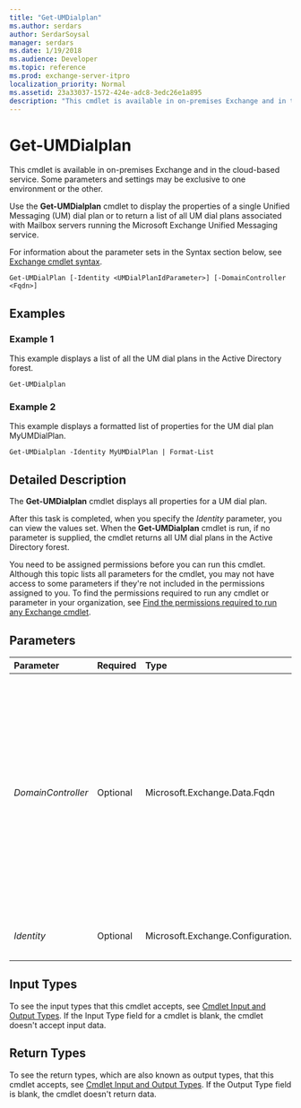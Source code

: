 ```yaml
---
title: "Get-UMDialplan"
ms.author: serdars
author: SerdarSoysal
manager: serdars
ms.date: 1/19/2018
ms.audience: Developer
ms.topic: reference
ms.prod: exchange-server-itpro
localization_priority: Normal
ms.assetid: 23a33037-1572-424e-adc8-3edc26e1a895
description: "This cmdlet is available in on-premises Exchange and in the cloud-based service. Some parameters and settings may be exclusive to one environment or the other."
---
```


# Get-UMDialplan

This cmdlet is available in on-premises Exchange and in the cloud-based service. Some parameters and settings may be exclusive to one environment or the other. 
  
Use the **Get-UMDialplan** cmdlet to display the properties of a single Unified Messaging (UM) dial plan or to return a list of all UM dial plans associated with Mailbox servers running the Microsoft Exchange Unified Messaging service.
  
For information about the parameter sets in the Syntax section below, see [Exchange cmdlet syntax](https://technet.microsoft.com/library/bb123552.aspx). 
  
```
Get-UMDialPlan [-Identity <UMDialPlanIdParameter>] [-DomainController <Fqdn>]

```

## Examples
<a name="Examples"> </a>

### Example 1

This example displays a list of all the UM dial plans in the Active Directory forest.
  
```
Get-UMDialplan
```

### Example 2

This example displays a formatted list of properties for the UM dial plan MyUMDialPlan.
  
```
Get-UMDialplan -Identity MyUMDialPlan | Format-List
```

## Detailed Description
<a name="DetailedDescription"> </a>

The **Get-UMDialplan** cmdlet displays all properties for a UM dial plan.
  
After this task is completed, when you specify the _Identity_ parameter, you can view the values set. When the **Get-UMDialplan** cmdlet is run, if no parameter is supplied, the cmdlet returns all UM dial plans in the Active Directory forest.
  
You need to be assigned permissions before you can run this cmdlet. Although this topic lists all parameters for the cmdlet, you may not have access to some parameters if they're not included in the permissions assigned to you. To find the permissions required to run any cmdlet or parameter in your organization, see [Find the permissions required to run any Exchange cmdlet](https://technet.microsoft.com/library/mt432940.aspx).
  
## Parameters
<a name="DetailedDescription"> </a>

|**Parameter**|**Required**|**Type**|**Description**|
|:-----|:-----|:-----|:-----|
| _DomainController_ <br/> |Optional  <br/> |Microsoft.Exchange.Data.Fqdn  <br/> |This parameter is available only in on-premises Exchange.  <br/> The _DomainController_ parameter specifies the domain controller that's used by this cmdlet to read data from or write data to Active Directory. You identify the domain controller by its fully qualified domain name (FQDN). For example, `dc01.contoso.com`.  <br/> |
| _Identity_ <br/> |Optional  <br/> |Microsoft.Exchange.Configuration.Tasks.UMDialPlanIdParameter  <br/> |The _Identity_ parameter specifies the UM dial plan ID. <br/> |
   
## Input Types
<a name="InputTypes"> </a>

To see the input types that this cmdlet accepts, see [Cmdlet Input and Output Types](http://go.microsoft.com/fwlink/p/?linkId=616387). If the Input Type field for a cmdlet is blank, the cmdlet doesn't accept input data. 
  
## Return Types
<a name="ReturnTypes"> </a>

To see the return types, which are also known as output types, that this cmdlet accepts, see [Cmdlet Input and Output Types](http://go.microsoft.com/fwlink/p/?linkId=616387). If the Output Type field is blank, the cmdlet doesn't return data. 
  


